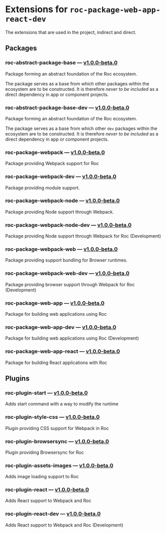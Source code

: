 # Extensions for `roc-package-web-app-react-dev`

The extensions that are used in the project, indirect and direct.
## Packages
### roc-abstract-package-base — [v1.0.0-beta.0](https://www.npmjs.com/package/roc-abstract-package-base)
Package forming an abstract foundation of the Roc ecosystem.

The package serves as a base from which other packages within the ecosystem are to be constructed.
It is therefore _never to be included_ as a direct dependency in app or component projects.
### roc-abstract-package-base-dev — [v1.0.0-beta.0](https://www.npmjs.com/package/roc-abstract-package-base-dev)
Package forming an abstract foundation of the Roc ecosystem.

The package serves as a base from which other `dev` packages within the ecosystem are to be constructed.
It is therefore _never to be included_ as a direct dependency in app or component projects.
### roc-package-webpack — [v1.0.0-beta.0](https://www.npmjs.com/package/roc-package-webpack)
Package providing Webpack support for Roc
### roc-package-webpack-dev — [v1.0.0-beta.0](https://www.npmjs.com/package/roc-package-webpack-dev)
Package providing module support.
### roc-package-webpack-node — [v1.0.0-beta.0](https://www.npmjs.com/package/roc-package-webpack-node)
Package providing Node support through Webpack.
### roc-package-webpack-node-dev — [v1.0.0-beta.0](https://www.npmjs.com/package/roc-package-webpack-node-dev)
Package providing Node support through Webpack for Roc (Development)
### roc-package-webpack-web — [v1.0.0-beta.0](https://www.npmjs.com/package/roc-package-webpack-web)
Package providing support bundling for Browser runtimes.
### roc-package-webpack-web-dev — [v1.0.0-beta.0](https://www.npmjs.com/package/roc-package-webpack-web-dev)
Package providing browser support through Webpack for Roc (Development)
### roc-package-web-app — [v1.0.0-beta.0](https://www.npmjs.com/package/roc-package-web-app)
Package for building web applications using Roc
### roc-package-web-app-dev — [v1.0.0-beta.0](https://www.npmjs.com/package/roc-package-web-app-dev)
Package for building web applications using Roc (Development)
### roc-package-web-app-react — [v1.0.0-beta.0](https://www.npmjs.com/package/roc-package-web-app-react)
Package for building React applications with Roc
## Plugins
### roc-plugin-start — [v1.0.0-beta.0](https://www.npmjs.com/package/roc-plugin-start)
Adds start command with a way to modify the runtime
### roc-plugin-style-css — [v1.0.0-beta.0](https://www.npmjs.com/package/roc-plugin-style-css)
Plugin providing CSS support for Webpack in Roc
### roc-plugin-browsersync — [v1.0.0-beta.0](https://www.npmjs.com/package/roc-plugin-browsersync)
Plugin providing Browsersync for Roc
### roc-plugin-assets-images — [v1.0.0-beta.0](https://www.npmjs.com/package/roc-plugin-assets-images)
Adds image loading support to Roc
### roc-plugin-react — [v1.0.0-beta.0](https://www.npmjs.com/package/roc-plugin-react)
Adds React support to Webpack and Roc
### roc-plugin-react-dev — [v1.0.0-beta.0](https://www.npmjs.com/package/roc-plugin-react-dev)
Adds React support to Webpack and Roc (Development)